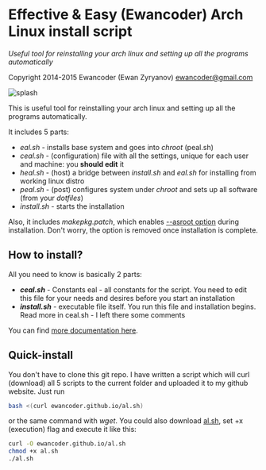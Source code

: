 Effective & Easy (Ewancoder) Arch Linux install script
======================================================

*Useful tool for reinstalling your arch linux and setting up all the programs automatically*

Copyright 2014-2015 Ewancoder (Ewan Zyryanov) <ewancoder@gmail.com>

![splash](https://raw.githubusercontent.com/ewancoder/eal/master/splash.png)

This is useful tool for reinstalling your arch linux and setting up all the programs automatically.

It includes 5 parts:

* *eal.sh* - installs base system and goes into *chroot* (peal.sh)
* *ceal.sh* - (configuration) file with all the settings, unique for each user and machine: you **should edit** it
* *heal.sh* - (host) a bridge between *install.sh* and *eal.sh* for installing from working linux distro
* *peal.sh* - (post) configures system under *chroot* and sets up all software (from your *dotfiles*)
* *install.sh* - starts the installation

Also, it includes *makepkg.patch*, which enables [--asroot option](https://projects.archlinux.org/pacman.git/commit/?id=61ba5c961e4a3536c4bbf41edb348987a9993fdb) during installation. Don't worry, the option is removed once installation is complete.

How to install?
---------------

All you need to know is basically 2 parts:

* ***ceal.sh*** - Constants eal - all constants for the script. You need to edit this file for your needs and desires before you start an installation
* ***install.sh*** - executable file itself. You run this file and installation begins. Read more in ceal.sh - I left there some comments

You can find [more documentation here](http://eal.readthedocs.org).

Quick-install
-------------

You don't have to clone this git repo. I have written a script which will curl (download) all 5 scripts to the current folder and uploaded it to my github website. Just run

```bash
bash <(curl ewancoder.github.io/al.sh)
```

or the same command with *wget*. You could also download [al.sh](http://ewancoder.github.io/al.sh), set +x (execution) flag and execute it like this:

```bash
curl -O ewancoder.github.io/al.sh
chmod +x al.sh
./al.sh
```
